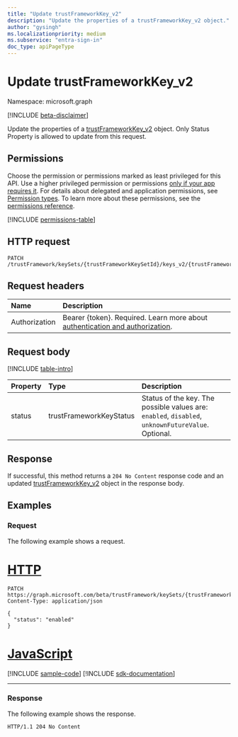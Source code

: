 ```yaml
---
title: "Update trustFrameworkKey_v2"
description: "Update the properties of a trustFrameworkKey_v2 object."
author: "gysingh"
ms.localizationpriority: medium
ms.subservice: "entra-sign-in"
doc_type: apiPageType
---
```


# Update trustFrameworkKey_v2

Namespace: microsoft.graph

[!INCLUDE [beta-disclaimer](../../includes/beta-disclaimer.md)]

Update the properties of a [trustFrameworkKey_v2](../resources/trustframeworkkey_v2.md) object. Only Status Property is allowed to update from this request.

## Permissions

Choose the permission or permissions marked as least privileged for this API. Use a higher privileged permission or permissions [only if your app requires it](/graph/permissions-overview#best-practices-for-using-microsoft-graph-permissions). For details about delegated and application permissions, see [Permission types](/graph/permissions-overview#permission-types). To learn more about these permissions, see the [permissions reference](/graph/permissions-reference).

<!-- { "blockType": "permissions", "name": "trustframeworkkey_v2_update" } -->
[!INCLUDE [permissions-table](../includes/permissions/trustframeworkkey_v2-update-permissions.md)]

## HTTP request

<!-- {
  "blockType": "ignored"
}
-->
``` http
PATCH /trustFramework/keySets/{trustFrameworkKeySetId}/keys_v2/{trustFrameworkKey_v2Id}
```

## Request headers

|Name|Description|
|:---|:---|
|Authorization|Bearer {token}. Required. Learn more about [authentication and authorization](/graph/auth/auth-concepts).|

## Request body

[!INCLUDE [table-intro](../../includes/update-property-table-intro.md)]

|Property|Type|Description|
|:---|:---|:---|
|status|trustFrameworkKeyStatus|Status of the key. The possible values are: `enabled`, `disabled`, `unknownFutureValue`. Optional.|

## Response

If successful, this method returns a `204 No Content` response code and an updated [trustFrameworkKey_v2](../resources/trustframeworkkey_v2.md) object in the response body.

## Examples

### Request

The following example shows a request.
# [HTTP](#tab/http)
<!-- {
  "blockType": "request",
  "name": "update_trustframeworkkey_v2"
}
-->
``` http
PATCH https://graph.microsoft.com/beta/trustFramework/keySets/{trustFrameworkKeySetId}/keys_v2/aTREvwojOB9ph3fr2r6eTf_5eD5fmQsfsapVMwYI3o
Content-Type: application/json

{
  "status": "enabled"
}
```

# [JavaScript](#tab/javascript)
[!INCLUDE [sample-code](../includes/snippets/javascript/update-trustframeworkkey-v2-javascript-snippets.md)]
[!INCLUDE [sdk-documentation](../includes/snippets/snippets-sdk-documentation-link.md)]

---

### Response

The following example shows the response.

<!-- {
  "blockType": "response",
  "truncated": true
}
-->
``` http
HTTP/1.1 204 No Content
```
